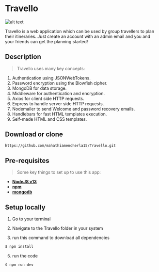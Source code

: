 # Travello
![alt text](https://github.com/mahathiamencherla15/Travello/blob/master/public/img/travello2.png?raw=true)

Travello is a web application which can be used by group travellers to plan their itineraries. 
Just create an account with an admin email and you and your friends can get the planning started!

## Description
> Travello uses many key concepts:
1. Authentication using JSONWebTokens.
2. Password encryption using the Blowfish cipher.
3. MongoDB for data storage.
4. Middleware for authentication and encryption.
5. Axios for client side HTTP requests.
6. Express to handle server side HTTP requests.
7. Nodemailer to send Welcome and password recovery emails.
8. Handlebars for fast HTML templates execution.
9. Self-made HTML and CSS templates.

## Download or clone
```bash
https://github.com/mahathiamencherla15/Travello.git
```

## Pre-requisites
> Some key things to set up to use this app:

- **[NodeJS v13](https://nodejs.org/en/)**
- **[npm](https://www.npmjs.com/)**
- **[mongodb](https://www.mongodb.com/)**

## Setup locally

1. Go to your terminal

2. Navigate to the Travello folder in your system

3. run this command to download all dependencies
```bash
$ npm install
```
5. run the code
```bash
$ npm run dev
```
